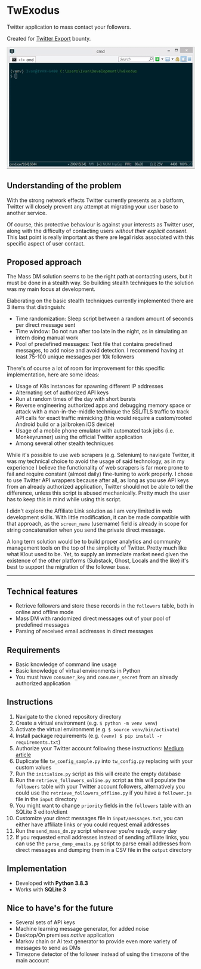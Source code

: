 # TwExodus
Twitter application to mass contact your followers.

Created for [Twitter Export](https://github.com/balajis/twitter-export) bounty.

![](twexodus-demo.gif)

## Understanding of the problem
With the strong network effects Twitter currently presents as a platform, Twitter will closely prevent any attempt at migrating your user base to another service.

Of course, this protective behaviour is against your interests as Twitter user, along with the difficulty of contacting users *without their explicit consent*. This last point is really important as there are legal risks associated with this specific aspect of user contact.

## Proposed approach
The Mass DM solution seems to be the right path at contacting users, but it must be done in a stealth way. So building stealth techniques to the solution was my main focus at development.

Elaborating on the basic stealth techniques currently implemented there are 3 items that distinguish:
- Time randomization: Sleep script between a random amount of seconds per direct message sent
- Time window: Do not run after too late in the night, as in simulating an intern doing manual work
- Pool of predefined messages: Text file that contains predefined messages, to add noise and avoid detection. I recommend having at least 75-100 unique messages per 10k followers

There's of course a lot of room for improvement for this specific implementation, here are some ideas:
- Usage of K8s instances for spawning different IP addresses
- Alternating set of authorized API keys
- Run at random times of the day with short bursts
- Reverse engineering authorized apps and debugging memory space or attack with a man-in-the-middle technique the SSL/TLS traffic to track API calls for exact traffic mimicking (this would require a custom/rooted Android build or a jailbroken iOS device)
- Usage of a mobile phone emulator with automated task jobs (i.e. Monkeyrunner) using the official Twitter application
- Among several other stealth techniques 

While it's possible to use web scrapers (e.g. Selenium) to navigate Twitter, it was my technical choice to avoid the usage of said technology, as in my experience I believe the functionality of web scrapers is far more prone to fail and require constant (almost daily) fine-tuning to work properly. I chose to use Twitter API wrappers because after all, as long as you use API keys from an already authorized application, Twitter should not be able to tell the difference, unless this script is abused mechanically. Pretty much the user has to keep this in mind while using this script.

I didn't explore the Affiliate Link solution as I am very limited in web development skills. With little modification, it can be made compatible with that approach, as the `screen_name` (username) field is already in scope for string concatenation when you send the private direct message.

A long term solution would be to build proper analytics and community management tools on the top of the simplicity of Twitter. Pretty much like what Klout used to be. Yet, to supply an immediate market need given the existence of the other platforms (Substack, Ghost, Locals and the like) it's best to support the migration of the follower base.

---

## Technical features
- Retrieve followers and store these records in the `followers` table, both in online and offline mode
- Mass DM with randomized direct messages out of your pool of predefined messages
- Parsing of received email addresses in direct messages 

## Requirements
- Basic knowledge of command line usage
- Basic knowledge of virtual environments in Python
- You must have `consumer_key` and `consumer_secret` from an already authorized application

## Instructions
1. Navigate to the cloned repository directory
2. Create a virtual environment (e.g. `$ python -m venv venv`)
3. Activate the virtual environment (e.g. `$ source venv/bin/activate`)
4. Install package requirements (e.g. `(venv) $ pip install -r requirements.txt`)
5. Authorize your Twitter account following these instructions: [Medium article](https://medium.com/@fbilesanmi/how-to-login-with-twitter-api-using-python-6c9a0f7165c5)
6. Duplicate file `tw_config_sample.py` into `tw_config.py` replacing with your custom values
7. Run the `initialize.py` script as this will create the empty database
8. Run the `retrieve_followers_online.py` script as this will populate the `followers` table with your Twitter account followers, alternatively you could use the `retrieve_followers_offline.py` if you have a `follower.js` file in the `input` directory
9. You might want to change `priority` fields in the `followers` table with an SQLite 3 editor/client
10. Customize your direct messages file in `input/messages.txt`, you can either have affiliate links or you could request email addresses
11. Run the `send_mass_dm.py` script whenever you're ready, every day
12. If you requested email addresses instead of sending affiliate links, you can use the `parse_dump_emails.py` script to parse email addresses from direct messages and dumping them in a CSV file in the `output` directory

## Implementation
- Developed with **Python 3.8.3**
- Works with **SQLite 3**

## Nice to have's for the future
- Several sets of API keys
- Machine learning message generator, for added noise
- Desktop/On premises *native* application
- Markov chain or AI text generator to provide even more variety of messages to send as DMs
- Timezone detector of the follower instead of using the timezone of the main account
